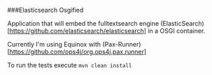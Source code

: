###Elasticsearch Osgified

Application that will embed the fulltextsearch engine (ElasticSearch)[https://github.com/elasticsearch/elasticsearch] in a OSGI container.

Currently I'm using Equinox with (Pax-Runner)[https://github.com/ops4j/org.ops4j.pax.runner]

To run the tests execute `mvn clean install` 
